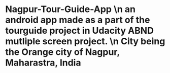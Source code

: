 # Nagpur-Tour-Guide-App \n an android app made as a part of the tourguide project in Udacity ABND mutliple screen project. \n City being the Orange city of Nagpur, Maharastra, India
